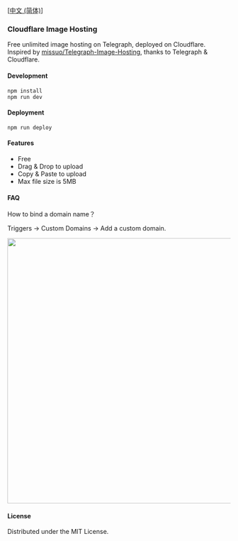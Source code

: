 [<a href="README_CN.md">中文 (简体)</a>]

### Cloudflare Image Hosting

Free unlimited image hosting on Telegraph, deployed on Cloudflare. Inspired by [missuo/Telegraph-Image-Hosting](https://github.com/missuo/Telegraph-Image-Hosting), thanks to Telegraph & Cloudflare.

#### Development

```
npm install
npm run dev
```

#### Deployment

```
npm run deploy
```

#### Features

- Free
- Drag & Drop to upload
- Copy & Paste to upload
- Max file size is 5MB

#### FAQ

How to bind a domain name？

Triggers -> Custom Domains -> Add a custom domain.

<img src="https://image.sliverkeigo.top/file/cd042d35a5d1ff552ba54.png" width="600">

#### License

Distributed under the MIT License.
